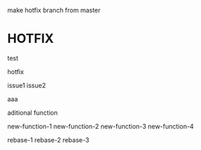 make hotfix branch from master

# HOTFIX

test

hotfix

issue1
issue2

aaa

aditional function

new-function-1
new-function-2
new-function-3
new-function-4

rebase-1
rebase-2
rebase-3